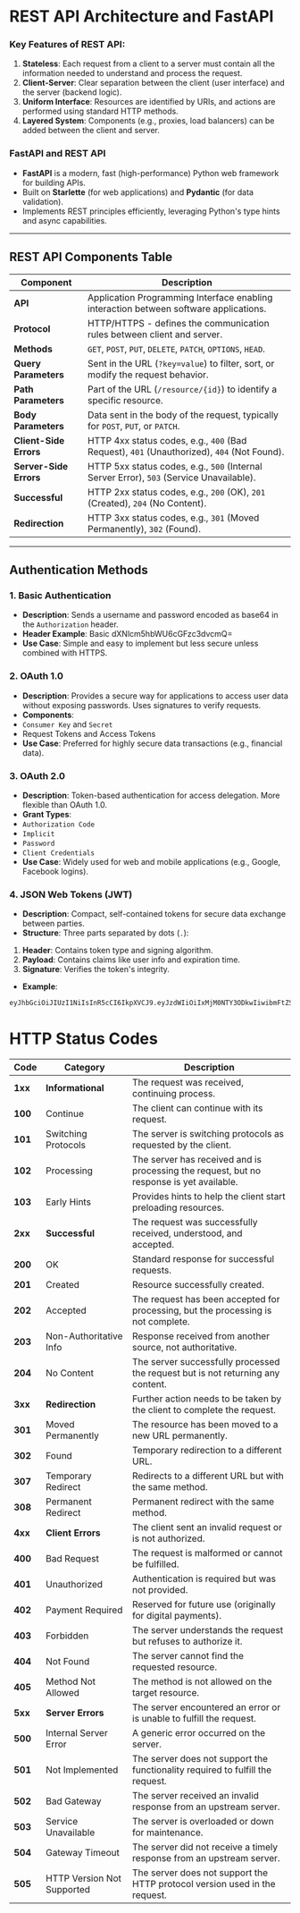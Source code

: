  # REST API Architecture and FastAPI


### Key Features of REST API:
1. **Stateless**: Each request from a client to a server must contain all the information needed to understand and process the request.
2. **Client-Server**: Clear separation between the client (user interface) and the server (backend logic).
3. **Uniform Interface**: Resources are identified by URIs, and actions are performed using standard HTTP methods.
4. **Layered System**: Components (e.g., proxies, load balancers) can be added between the client and server.

### FastAPI and REST API
- **FastAPI** is a modern, fast (high-performance) Python web framework for building APIs.
- Built on **Starlette** (for web applications) and **Pydantic** (for data validation).
- Implements REST principles efficiently, leveraging Python's type hints and async capabilities.

---

## REST API Components Table

| **Component**        | **Description**                                                                                  |
|-----------------------|--------------------------------------------------------------------------------------------------|
| **API**              | Application Programming Interface enabling interaction between software applications.            |
| **Protocol**         | HTTP/HTTPS - defines the communication rules between client and server.                          |
| **Methods**          | `GET`, `POST`, `PUT`, `DELETE`, `PATCH`, `OPTIONS`, `HEAD`.                                      |
| **Query Parameters** | Sent in the URL (`?key=value`) to filter, sort, or modify the request behavior.                  |
| **Path Parameters**  | Part of the URL (`/resource/{id}`) to identify a specific resource.                              |
| **Body Parameters**  | Data sent in the body of the request, typically for `POST`, `PUT`, or `PATCH`.                   |
| **Client-Side Errors**| HTTP 4xx status codes, e.g., `400` (Bad Request), `401` (Unauthorized), `404` (Not Found).      |
| **Server-Side Errors**| HTTP 5xx status codes, e.g., `500` (Internal Server Error), `503` (Service Unavailable).        |
| **Successful**       | HTTP 2xx status codes, e.g., `200` (OK), `201` (Created), `204` (No Content).                    |
| **Redirection**      | HTTP 3xx status codes, e.g., `301` (Moved Permanently), `302` (Found).                           |

---

## Authentication Methods

### 1. **Basic Authentication**
- **Description**: Sends a username and password encoded as base64 in the `Authorization` header.
- **Header Example**: Basic dXNlcm5hbWU6cGFzc3dvcmQ=
- **Use Case**: Simple and easy to implement but less secure unless combined with HTTPS.

### 2. **OAuth 1.0**
- **Description**: Provides a secure way for applications to access user data without exposing passwords. Uses signatures to verify requests.
- **Components**:
- `Consumer Key` and `Secret`
- Request Tokens and Access Tokens
- **Use Case**: Preferred for highly secure data transactions (e.g., financial data).

### 3. **OAuth 2.0**
- **Description**: Token-based authentication for access delegation. More flexible than OAuth 1.0.
- **Grant Types**:
- `Authorization Code`
- `Implicit`
- `Password`
- `Client Credentials`
- **Use Case**: Widely used for web and mobile applications (e.g., Google, Facebook logins).

### 4. **JSON Web Tokens (JWT)**
- **Description**: Compact, self-contained tokens for secure data exchange between parties.
- **Structure**: Three parts separated by dots (`.`):
1. **Header**: Contains token type and signing algorithm.
2. **Payload**: Contains claims like user info and expiration time.
3. **Signature**: Verifies the token's integrity.
- **Example**:
```bash
eyJhbGciOiJIUzI1NiIsInR5cCI6IkpXVCJ9.eyJzdWIiOiIxMjM0NTY3ODkwIiwibmFtZSI6IkpvaG4gRG9lIiwiZXhwIjoxNjIzMjQ3OTQwfQ.SflKxwRJSMeKKF2QT4fwpMeJf36POk6yJV_adQssw5c
```

# HTTP Status Codes

| **Code** | **Category**           | **Description**                                                                            |
|----------|-------------------------|--------------------------------------------------------------------------------------------|
| **1xx**  | **Informational**       | The request was received, continuing process.                                              |
| **100**  | Continue                | The client can continue with its request.                                                 |
| **101**  | Switching Protocols     | The server is switching protocols as requested by the client.                             |
| **102**  | Processing              | The server has received and is processing the request, but no response is yet available.  |
| **103**  | Early Hints             | Provides hints to help the client start preloading resources.                             |
| **2xx**  | **Successful**          | The request was successfully received, understood, and accepted.                          |
| **200**  | OK                      | Standard response for successful requests.                                                |
| **201**  | Created                 | Resource successfully created.                                                            |
| **202**  | Accepted                | The request has been accepted for processing, but the processing is not complete.         |
| **203**  | Non-Authoritative Info  | Response received from another source, not authoritative.                                 |
| **204**  | No Content              | The server successfully processed the request but is not returning any content.           |
| **3xx**  | **Redirection**         | Further action needs to be taken by the client to complete the request.                   |
| **301**  | Moved Permanently       | The resource has been moved to a new URL permanently.                                     |
| **302**  | Found                   | Temporary redirection to a different URL.                                                |
| **307**  | Temporary Redirect      | Redirects to a different URL but with the same method.                                    |
| **308**  | Permanent Redirect      | Permanent redirect with the same method.                                                 |
| **4xx**  | **Client Errors**       | The client sent an invalid request or is not authorized.                                  |
| **400**  | Bad Request             | The request is malformed or cannot be fulfilled.                                          |
| **401**  | Unauthorized            | Authentication is required but was not provided.                                          |
| **402**  | Payment Required        | Reserved for future use (originally for digital payments).                                |
| **403**  | Forbidden               | The server understands the request but refuses to authorize it.                           |
| **404**  | Not Found               | The server cannot find the requested resource.                                            |
| **405**  | Method Not Allowed      | The method is not allowed on the target resource.                                         |
| **5xx**  | **Server Errors**       | The server encountered an error or is unable to fulfill the request.                      |
| **500**  | Internal Server Error   | A generic error occurred on the server.                                                  |
| **501**  | Not Implemented         | The server does not support the functionality required to fulfill the request.            |
| **502**  | Bad Gateway             | The server received an invalid response from an upstream server.                          |
| **503**  | Service Unavailable     | The server is overloaded or down for maintenance.                                         |
| **504**  | Gateway Timeout         | The server did not receive a timely response from an upstream server.                     |
| **505**  | HTTP Version Not Supported | The server does not support the HTTP protocol version used in the request.             |


